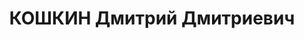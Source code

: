 ---
title: КОШКИН Дмитрий Дмитриевич
description: 'Род. в 1899, Советский р-н, Ильинский с/с, с. Ильинское, русский. Райвоенком
  Новосибирского района Новосибирской области, батальонный комиссар.

  Обв. по ст. 17-58 п. 8, ст. 58 п. 11 УК РСФСР. Приговор: ВК ВС СССР, 27.10.1937
  – ВМН. Расстрелян 27.10.1937.

  Реабилитирован 20.10.1956'
---